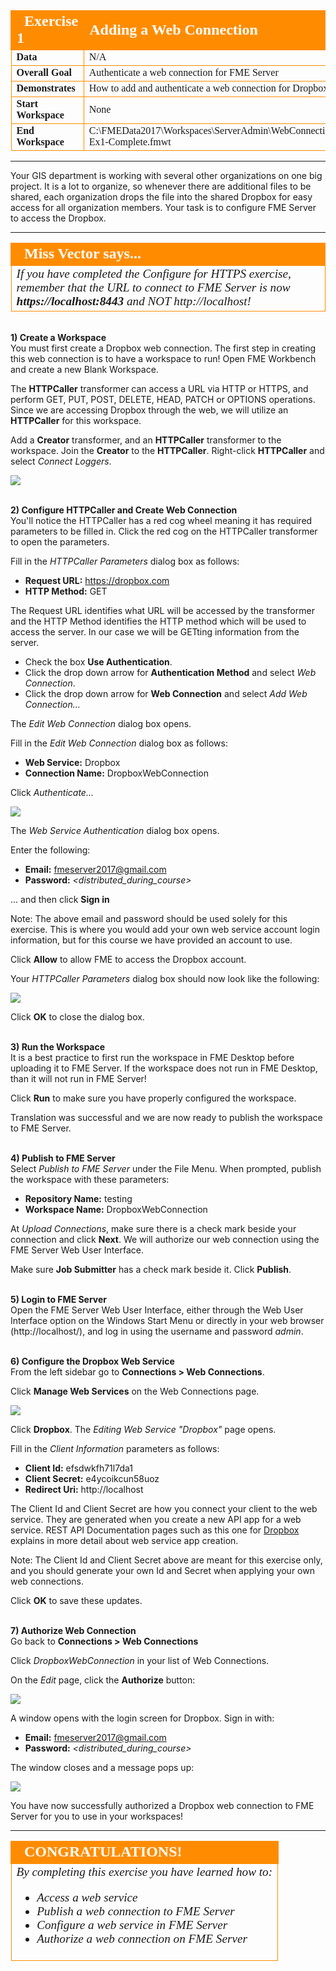 <!--Exercise Section-->

<table style="border-spacing: 0px;border-collapse: collapse;font-family:serif">
<tr>
<td width=25% style="vertical-align:middle;background-color:darkorange;border: 2px solid darkorange">
<i class="fa fa-cogs fa-lg fa-pull-left fa-fw" style="color:white;padding-right: 12px;vertical-align:text-top"></i>
<span style="color:white;font-size:x-large;font-weight: bold">Exercise 1</span>
</td>
<td style="border: 2px solid darkorange;background-color:darkorange;color:white">
<span style="color:white;font-size:x-large;font-weight: bold">Adding a Web Connection</span>
</td>
</tr>

<tr>
<td style="border: 1px solid darkorange; font-weight: bold">Data</td>
<td style="border: 1px solid darkorange">N/A</td>
</tr>

<tr>
<td style="border: 1px solid darkorange; font-weight: bold">Overall Goal</td>
<td style="border: 1px solid darkorange">Authenticate a web connection for FME Server</td>
</tr>

<tr>
<td style="border: 1px solid darkorange; font-weight: bold">Demonstrates</td>
<td style="border: 1px solid darkorange">How to add and authenticate a web connection for Dropbox</td>
</tr>

<tr>
<td style="border: 1px solid darkorange; font-weight: bold">Start Workspace</td>
<td style="border: 1px solid darkorange">None</td>
</tr>

<tr>
<td style="border: 1px solid darkorange; font-weight: bold">End Workspace</td>
<td style="border: 1px solid darkorange">C:\FMEData2017\Workspaces\ServerAdmin\WebConnections-Ex1-Complete.fmwt</td>
</tr>

</table>

---

Your GIS department is working with several other organizations on one big project. It is a lot to organize, so whenever there are additional files to be shared, each organization drops the file into the shared Dropbox for easy access for all organization members. Your task is to configure FME Server to access the Dropbox.

---

<!--Miss Vector says...--> 

<table style="border-spacing: 0px">
<tr>
<td style="vertical-align:middle;background-color:darkorange;border: 2px solid darkorange">
<i class="fa fa-quote-left fa-lg fa-pull-left fa-fw" style="color:white;padding-right: 12px;vertical-align:text-top"></i>
<span style="color:white;font-size:x-large;font-weight: bold;font-family:serif">Miss Vector says...</span>
</td>
</tr>

<tr>
<td style="border: 1px solid darkorange">
<span style="font-family:serif; font-style:italic; font-size:larger">
If you have completed the Configure for HTTPS exercise, remember that the URL to connect to FME Server is now </span><span style="font-family:serif; font-style:italic; font-weight:bold; font-size:larger">https://localhost:8443</span><span style="font-family:serif; font-style:italic; font-size:larger"> and NOT http://localhost!
</span>
</td>
</tr>
</table>


<br>**1) Create a Workspace**
<br>You must first create a Dropbox web connection. The first step in creating this web connection is to have a workspace to run! Open FME Workbench and create a new Blank Workspace.

The **HTTPCaller** transformer can access a URL via HTTP or HTTPS, and perform GET, PUT, POST, DELETE, HEAD, PATCH or OPTIONS operations. Since we are accessing Dropbox through the web, we will utilize an **HTTPCaller** for this workspace.

Add a **Creator** transformer, and an **HTTPCaller** transformer to the workspace. Join the **Creator** to the **HTTPCaller**. Right-click **HTTPCaller** and select *Connect Loggers*.

![](./Images/5.401.WebConnectionsWorkbench.png)


<br>**2) Configure HTTPCaller and Create Web Connection**
<br>You'll notice the HTTPCaller has a red cog wheel meaning it has required parameters to be filled in. Click the red cog on the HTTPCaller transformer to open the parameters.

Fill in the *HTTPCaller Parameters* dialog box as follows:

- **Request URL:** https://dropbox.com	
- **HTTP Method:** GET

The Request URL identifies what URL will be accessed by the transformer and the HTTP Method identifies the HTTP method which will be used to access the server. In our case we will be GETting information from the server.

- Check the box **Use Authentication**.
- Click the drop down arrow for **Authentication Method** and select *Web Connection*.
- Click the drop down arrow for **Web Connection** and select *Add Web Connection...*

The *Edit Web Connection* dialog box opens.

Fill in the *Edit Web Connection* dialog box as follows:

- **Web Service:** Dropbox
- **Connection Name:** DropboxWebConnection

Click *Authenticate...*

![](./Images/5.402.AuthenticateConnection.png)

The *Web Service Authentication* dialog box opens.

Enter the following:

- **Email:** fmeserver2017@gmail.com
- **Password:** *&lt;distributed_during_course&gt;*

... and then click **Sign in**

Note: The above email and password should be used solely for this exercise. This is where you would add your own web service account login information, but for this course we have provided an account to use.

Click **Allow** to allow FME to access the Dropbox account.

Your *HTTPCaller Parameters* dialog box should now look like the following:

![](./Images/5.403.HTTPCallerParameters.png)

Click **OK** to close the dialog box.


<br>**3) Run the Workspace**
<br>It is a best practice to first run the workspace in FME Desktop before uploading it to FME Server. If the workspace does not run in FME Desktop, than it will not run in FME Server!

Click **Run** to make sure you have properly configured the workspace.

Translation was successful and we are now ready to publish the workspace to FME Server.


<br>**4) Publish to FME Server**
<br>Select *Publish to FME Server* under the File Menu. When prompted, publish the workspace with these parameters:

- **Repository Name:** testing
- **Workspace Name:** DropboxWebConnection

At *Upload Connections*, make sure there is a check mark beside your connection and click **Next**. We will authorize our web connection using the FME Server Web User Interface.

Make sure **Job Submitter** has a check mark beside it. Click **Publish**.


<br>**5) Login to FME Server**
<br>Open the FME Server Web User Interface, either through the Web User Interface option on the Windows Start Menu or directly in your web browser (http://localhost/), and log in using the username and password *admin*.


<br>**6) Configure the Dropbox Web Service**
<br>From the left sidebar go to **Connections &gt; Web Connections**.

Click **Manage Web Services** on the Web Connections page.

![](./Images/5.404.ManageServices.png)

Click **Dropbox**. The *Editing Web Service "Dropbox"* page opens.

Fill in the *Client Information* parameters as follows:

- **Client Id:** efsdwkfh71l7da1
- **Client Secret:** e4ycoikcun58uoz
- **Redirect Uri:** http://localhost 

The Client Id and Client Secret are how you connect your client to the web service. They are generated when you create a new API app for a web service. REST API Documentation pages such as this one for [Dropbox](https://www.dropbox.com/developers) explains in more detail about web service app creation.

Note: The Client Id and Client Secret above are meant for this exercise only, and you should generate your own Id and Secret when applying your own web connections.

Click **OK** to save these updates.


<br>**7) Authorize Web Connection**
<br>Go back to **Connections &gt; Web Connections**

Click *DropboxWebConnection* in your list of Web Connections.

On the *Edit* page, click the **Authorize** button:

![](./Images/5.405.Authorize.png)

A window opens with the login screen for Dropbox. Sign in with: 

- **Email:** fmeserver2017@gmail.com 
- **Password:** *&lt;distributed_during_course&gt;*

The window closes and a message pops up:

![](./Images/5.406.AuthorizedCorrectly.png)

You have now successfully authorized a Dropbox web connection to FME Server for you to use in your workspaces!

---

<!--Exercise Congratulations Section--> 

<table style="border-spacing: 0px">
<tr>
<td style="vertical-align:middle;background-color:darkorange;border: 2px solid darkorange">
<i class="fa fa-thumbs-o-up fa-lg fa-pull-left fa-fw" style="color:white;padding-right: 12px;vertical-align:text-top"></i>
<span style="color:white;font-size:x-large;font-weight: bold;font-family:serif">CONGRATULATIONS!</span>
</td>
</tr>

<tr>
<td style="border: 1px solid darkorange">
<span style="font-family:serif; font-style:italic; font-size:larger">
By completing this exercise you have learned how to:
<br>
<ul><li>Access a web service</li>
<li>Publish a web connection to FME Server</li>
<li>Configure a web service in FME Server</li>
<li>Authorize a web connection on FME Server</li>
</ul>
</span>
</td>
</tr>
</table>
